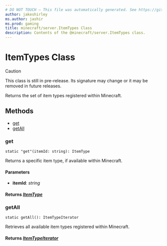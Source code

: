 ```yaml
---
# DO NOT TOUCH — This file was automatically generated. See https://github.com/mojang/minecraftapidocsgenerator to modify descriptions, examples, etc.
author: jakeshirley
ms.author: jashir
ms.prod: gaming
title: minecraft/server.ItemTypes Class
description: Contents of the @minecraft/server.ItemTypes class.
---
```

# ItemTypes Class

> [!CAUTION]
> This class is still in pre-release.  Its signature may change or it may be removed in future releases.

Returns the set of item types registered within Minecraft.

## Methods
- [get](#get)
- [getAll](#getall)

### **get**
`
static "get"(itemId: string): ItemType
`

Returns a specific item type, if available within Minecraft.

#### **Parameters**
- **itemId**: *string*

#### **Returns** [*ItemType*](ItemType.md)

### **getAll**
`
static getAll(): ItemTypeIterator
`

Retrieves all available item types registered within Minecraft.

#### **Returns** [*ItemTypeIterator*](ItemTypeIterator.md)
